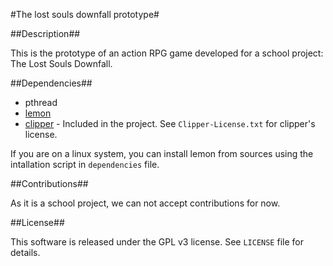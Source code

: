 #The lost souls downfall prototype#

##Description##

This is the prototype of an action RPG game developed for a school
project: The Lost Souls Downfall.

##Dependencies##

- pthread
- [lemon](http://lemon.cs.elte.hu/trac/lemon)
- [clipper](http://www.angusj.com/delphi/clipper.php) - Included in the project.
  See `Clipper-License.txt` for clipper's license.

If you are on a linux system, you can install lemon from sources using
the intallation script in `dependencies` file.

##Contributions##

As it is a school project, we can not accept contributions for now.

##License##

This software is released under the GPL v3 license. See `LICENSE` file
for details.
